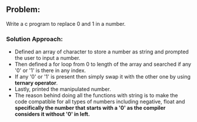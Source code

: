 <h2>Problem:</h2>
<p>Write a c program to replace 0 and 1 in a number.</p>

<h3>Solution Approach:</h3>
<ul>
    <li>Defined an array of character to store a number as string and prompted the user to input a number.</li>
    <li>Then defined a for loop from 0 to length of the array and searched if any '0' or '1' is there in any index.</li>
    <li>If any '0' or '1' is present then simply swap it with the other one by using <b>ternary operator</b>.</li>
    <li>Lastly, printed the manipulated number.</li>
    <li>The reason behind doing all the functions with string is to make the code compatible for all types of numbers including negative, float and <b>specifically the number that starts with a '0' as the compiler considers it without '0' in left.</b></li>
</ul>
